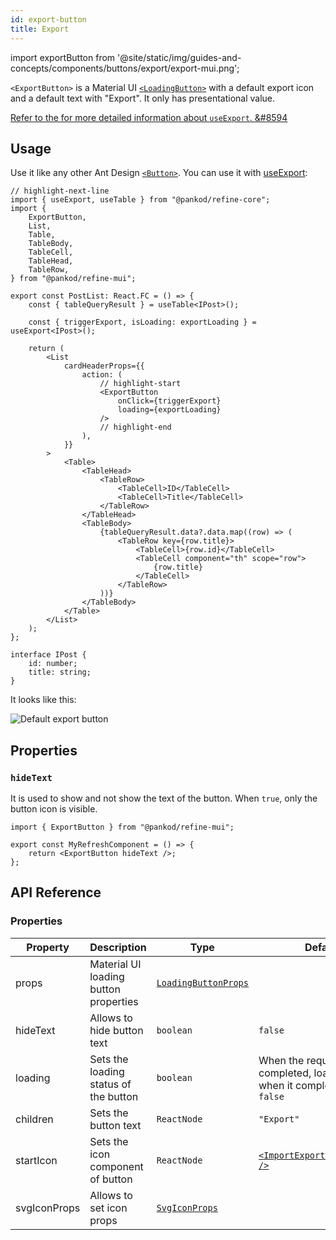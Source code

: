 ```yaml
---
id: export-button
title: Export
---
```


import exportButton from '@site/static/img/guides-and-concepts/components/buttons/export/export-mui.png';

`<ExportButton>` is a Material UI [`<LoadingButton>`][button] with a default export icon and a default text with "Export". It only has presentational value.

[Refer to the for more detailed information about `useExport`. &#8594][useexport]

## Usage

Use it like any other Ant Design [`<Button>`][button]. You can use it with [useExport][useexport]:

```tsx title="/src/pages/posts/list.tsx"
// highlight-next-line
import { useExport, useTable } from "@pankod/refine-core";
import {
    ExportButton,
    List,
    Table,
    TableBody,
    TableCell,
    TableHead,
    TableRow,
} from "@pankod/refine-mui";

export const PostList: React.FC = () => {
    const { tableQueryResult } = useTable<IPost>();

    const { triggerExport, isLoading: exportLoading } = useExport<IPost>();

    return (
        <List
            cardHeaderProps={{
                action: (
                    // highlight-start
                    <ExportButton
                        onClick={triggerExport}
                        loading={exportLoading}
                    />
                    // highlight-end
                ),
            }}
        >
            <Table>
                <TableHead>
                    <TableRow>
                        <TableCell>ID</TableCell>
                        <TableCell>Title</TableCell>
                    </TableRow>
                </TableHead>
                <TableBody>
                    {tableQueryResult.data?.data.map((row) => (
                        <TableRow key={row.title}>
                            <TableCell>{row.id}</TableCell>
                            <TableCell component="th" scope="row">
                                {row.title}
                            </TableCell>
                        </TableRow>
                    ))}
                </TableBody>
            </Table>
        </List>
    );
};

interface IPost {
    id: number;
    title: string;
}
```

It looks like this:

<div class="img-container">
    <div class="window">
        <div class="control red"></div>
        <div class="control orange"></div>
        <div class="control green"></div>
    </div>
    <img src={exportButton} alt="Default export button" />
</div>

## Properties

### `hideText`

It is used to show and not show the text of the button. When `true`, only the button icon is visible.

```tsx
import { ExportButton } from "@pankod/refine-mui";

export const MyRefreshComponent = () => {
    return <ExportButton hideText />;
};
```

## API Reference

### Properties

| Property     | Description                           | Type                                                                                 | Default                                                                                                                                        |
| ------------ | ------------------------------------- | ------------------------------------------------------------------------------------ | ---------------------------------------------------------------------------------------------------------------------------------------------- |
| props        | Material UI loading button properties | [`LoadingButtonProps`](https://mui.com/material-ui/api/loading-button/#main-content) |                                                                                                                                                |
| hideText     | Allows to hide button text            | `boolean`                                                                            | `false`                                                                                                                                        |
| loading      | Sets the loading status of the button | `boolean`                                                                            | When the request is not completed, loading is `true`, when it completes it's `false`                                                           |
| children     | Sets the button text                  | `ReactNode`                                                                          | `"Export"`                                                                                                                                     |
| startIcon    | Sets the icon component of button     | `ReactNode`                                                                          | [`<ImportExportOutlinedIcon />`](https://mui.com/material-ui/material-icons/?theme=Outlined&query=import+export&selected=ImportExportOutlined) |
| svgIconProps | Allows to set icon props              | [`SvgIconProps`](https://mui.com/material-ui/api/svg-icon/#props)                    |                                                                                                                                                |

[button]: https://mui.com/material-ui/api/loading-button/#main-content
[useexport]: /core/hooks/import-export/useExport.md
